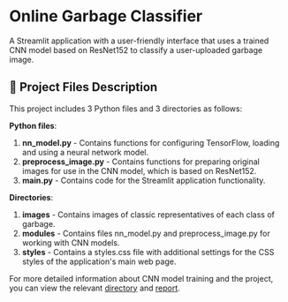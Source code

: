 # Online Garbage Classifier
A Streamlit application with a user-friendly interface that uses a trained CNN model based on ResNet152 to classify a user-uploaded garbage image.
## :open_file_folder: Project Files Description
This project includes 3 Python files and 3 directories as follows:

**Python files**:
1. **nn_model.py** - Contains functions for configuring TensorFlow, loading and using a neural network model.
2. **preprocess_image.py** - Contains functions for preparing original images for use in the CNN model, which is based on ResNet152.
3. **main.py** - Contains code for the Streamlit application functionality.

**Directories**:
1. **images** - Contains images of classic representatives of each class of garbage.
2. **modules** - Contains files nn_model.py and preprocess_image.py for working with CNN models.
3. **styles** - Contains a styles.css file with additional settings for the CSS styles of the application's main web page.

For more detailed information about CNN model training and the project, you can view the relevant [directory](https://github.com/Mykhailo20/DS_Bootcamp_2023/tree/main/Final_Project/Analysis) and [report](https://github.com/Mykhailo20/DS_Bootcamp_2023/tree/main/Final_Project/Report).